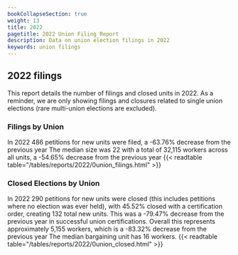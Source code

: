 ```yaml
---
bookCollapseSection: true
weight: 13
title: 2022
pagetitle: 2022 Union Filing Report
description: Data on union election filings in 2022
keywords: union filings
---
```


## 2022 filings

This report details the number of filings and closed units in 2022. As a reminder, we are only showing filings and closures related to single union elections (rare multi-union elections are excluded).

### Filings by Union
In 2022 486 petitions for new units were filed, a -63.76% decrease from the previous year The median size was 22 with a total of 32,115 workers across all units, a -54.65% decrease from the previous year
{{< readtable table="/tables/reports/2022/0union_filings.html" >}}

### Closed Elections by Union
In 2022 290 petitions for new units were closed (this includes petitions where no election was ever held), with 45.52% closed with a certification order, creating 132 total new units. This was a -79.47% decrease from the previous year in successful union certifications. Overall this represents approximately 5,155 workers, which is a -83.32% decrease from the previous year The median bargaining unit has 16 workers.
{{< readtable table="/tables/reports/2022/0union_closed.html" >}}
